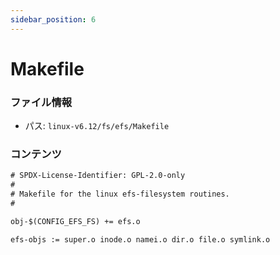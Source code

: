 ```yaml
---
sidebar_position: 6
---
```

# Makefile

### ファイル情報

- パス: `linux-v6.12/fs/efs/Makefile`

### コンテンツ

```txt
# SPDX-License-Identifier: GPL-2.0-only
#
# Makefile for the linux efs-filesystem routines.
#

obj-$(CONFIG_EFS_FS) += efs.o

efs-objs := super.o inode.o namei.o dir.o file.o symlink.o

```
